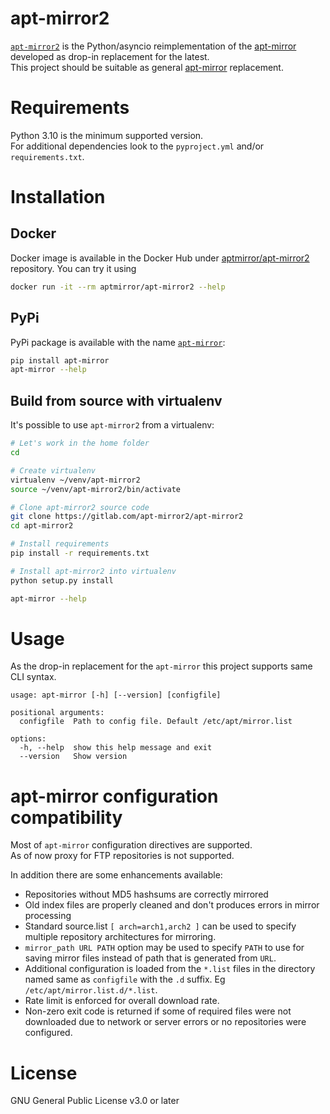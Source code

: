 # apt-mirror2

[`apt-mirror2`](https://gitlab.com/apt-mirror2/apt-mirror2) is the Python/asyncio reimplementation of the
[apt-mirror](https://github.com/apt-mirror/apt-mirror) developed as drop-in replacement for the latest.  
This project should be suitable as general [apt-mirror](https://github.com/apt-mirror/apt-mirror) replacement.

# Requirements

Python 3.10 is the minimum supported version.  
For additional dependencies look to the `pyproject.yml` and/or `requirements.txt`.

# Installation
## Docker

Docker image is available in the Docker Hub under [aptmirror/apt-mirror2](https://hub.docker.com/r/aptmirror/apt-mirror2) repository.
You can try it using

```bash
docker run -it --rm aptmirror/apt-mirror2 --help
```

## PyPi

PyPi package is available with the name [`apt-mirror`](https://pypi.org/project/apt-mirror/):

```bash
pip install apt-mirror
apt-mirror --help
```

## Build from source with virtualenv

It's possible to use `apt-mirror2` from a virtualenv:

```bash
# Let's work in the home folder
cd

# Create virtualenv
virtualenv ~/venv/apt-mirror2
source ~/venv/apt-mirror2/bin/activate

# Clone apt-mirror2 source code
git clone https://gitlab.com/apt-mirror2/apt-mirror2
cd apt-mirror2

# Install requirements
pip install -r requirements.txt

# Install apt-mirror2 into virtualenv
python setup.py install

apt-mirror --help
```

# Usage

As the drop-in replacement for the `apt-mirror` this project supports same CLI syntax.

```
usage: apt-mirror [-h] [--version] [configfile]

positional arguments:
  configfile  Path to config file. Default /etc/apt/mirror.list

options:
  -h, --help  show this help message and exit
  --version   Show version
```

# apt-mirror configuration compatibility

Most of `apt-mirror` configuration directives are supported.  
As of now proxy for FTP repositories is not supported.  

In addition there are some enhancements available:

- Repositories without MD5 hashsums are correctly mirrored
- Old index files are properly cleaned and don't produces errors in mirror processing
- Standard source.list `[ arch=arch1,arch2 ]` can be used to specify multiple repository architectures for mirroring.
- `mirror_path URL PATH` option may be used to specify `PATH` to use for saving mirror files instead of path that is generated from `URL`.
- Additional configuration is loaded from the `*.list` files in the directory named same as `configfile` with the `.d` suffix. Eg `/etc/apt/mirror.list.d/*.list`.
- Rate limit is enforced for overall download rate.
- Non-zero exit code is returned if some of required files were not downloaded due to network or server errors or
  no repositories were configured.

# License

GNU General Public License v3.0 or later
